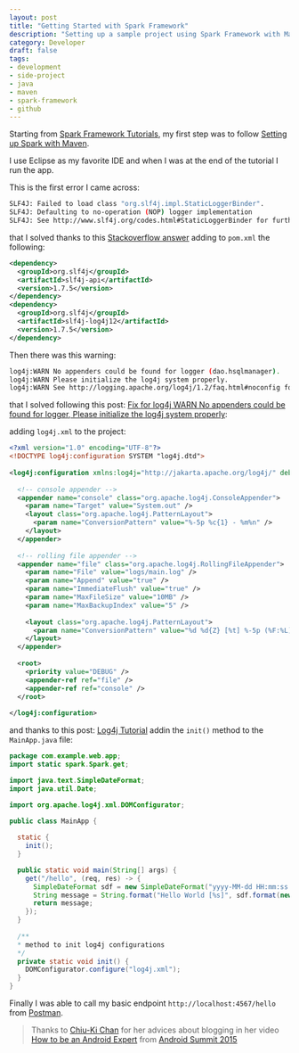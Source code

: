 ```yaml
---
layout: post
title: "Getting Started with Spark Framework"
description: "Setting up a sample project using Spark Framework with Maven"
category: Developer
draft: false
tags:
- development
- side-project
- java
- maven
- spark-framework
- github
---
```


Starting from [Spark Framework Tutorials](https://sparktutorials.github.io/), my first step was to follow [Setting up Spark with Maven](https://sparktutorials.github.io/2015/04/02/setting-up-a-spark-project-with-maven.html).

I use Eclipse as my favorite IDE and when I was at the end of the tutorial I run the app.

This is the first error I came across:

```bash
SLF4J: Failed to load class "org.slf4j.impl.StaticLoggerBinder".
SLF4J: Defaulting to no-operation (NOP) logger implementation
SLF4J: See http://www.slf4j.org/codes.html#StaticLoggerBinder for further details.
```

that I solved thanks to this [Stackoverflow answer](https://stackoverflow.com/a/21787813/2768802) adding to `pom.xml` the following:

```xml
<dependency>
  <groupId>org.slf4j</groupId>
  <artifactId>slf4j-api</artifactId>
  <version>1.7.5</version>
</dependency>
<dependency>
  <groupId>org.slf4j</groupId>
  <artifactId>slf4j-log4j12</artifactId>
  <version>1.7.5</version>
</dependency>
```

Then there was this warning:

```bash
log4j:WARN No appenders could be found for logger (dao.hsqlmanager).
log4j:WARN Please initialize the log4j system properly.
log4j:WARN See http://logging.apache.org/log4j/1.2/faq.html#noconfig for more info.
```

that I solved following this post: [Fix for log4j WARN No appenders could be found for logger, Please initialize the log4j system properly](http://www.journaldev.com/10721/log4j-warn-no-appenders-could-be-found-for-logger-please-initialize-the-log4j-system-properly):

adding `log4j.xml` to the project:

```xml
<?xml version="1.0" encoding="UTF-8"?>
<!DOCTYPE log4j:configuration SYSTEM "log4j.dtd">
 
<log4j:configuration xmlns:log4j="http://jakarta.apache.org/log4j/" debug="false">
 
  <!-- console appender -->
  <appender name="console" class="org.apache.log4j.ConsoleAppender">
    <param name="Target" value="System.out" />
    <layout class="org.apache.log4j.PatternLayout">
      <param name="ConversionPattern" value="%-5p %c{1} - %m%n" />
    </layout>
  </appender>
     
  <!-- rolling file appender -->
  <appender name="file" class="org.apache.log4j.RollingFileAppender">
    <param name="File" value="logs/main.log" />
    <param name="Append" value="true" />
    <param name="ImmediateFlush" value="true" />
    <param name="MaxFileSize" value="10MB" />
    <param name="MaxBackupIndex" value="5" />
 
    <layout class="org.apache.log4j.PatternLayout">
      <param name="ConversionPattern" value="%d %d{Z} [%t] %-5p (%F:%L) - %m%n" />
    </layout>
  </appender>
 
  <root>
    <priority value="DEBUG" />
    <appender-ref ref="file" />
    <appender-ref ref="console" />
  </root>
 
</log4j:configuration>
```

and thanks to this post: [Log4j Tutorial](http://www.journaldev.com/10689/log4j-tutorial) addin the `init()` method to the `MainApp.java` file:

```java
package com.example.web.app;
import static spark.Spark.get;

import java.text.SimpleDateFormat;
import java.util.Date;

import org.apache.log4j.xml.DOMConfigurator;

public class MainApp {
	
  static {
    init();
  }

  public static void main(String[] args) {
    get("/hello", (req, res) -> {
      SimpleDateFormat sdf = new SimpleDateFormat("yyyy-MM-dd HH:mm:ss.SSS");
      String message = String.format("Hello World [%s]", sdf.format(new Date()));
      return message;
    });
  }
	
  /**
  * method to init log4j configurations
  */
  private static void init() {
    DOMConfigurator.configure("log4j.xml");
  }
}
```

Finally I was able to call my basic endpoint `http://localhost:4567/hello` from [Postman](https://www.getpostman.com/).


> Thanks to [Chiu-Ki Chan](https://twitter.com/chiuki) for her advices about blogging in her video [How to be an Android Expert](https://www.youtube.com/watch?v=IMSY1uH4nT8) from [Android Summit 2015](https://www.youtube.com/playlist?list=PLzJZrgVJE8Bbjjpj7Sc3CpldvIiGnJFDg)